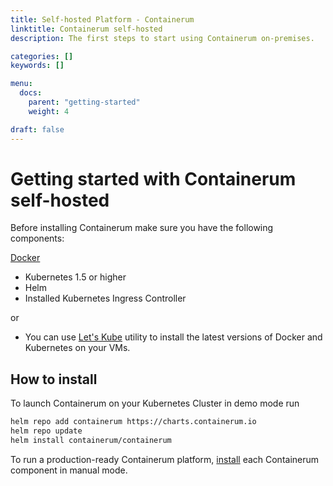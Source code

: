 ```yaml
---
title: Self-hosted Platform - Containerum
linktitle: Containerum self-hosted
description: The first steps to start using Containerum on-premises.

categories: []
keywords: []

menu:
  docs:
    parent: "getting-started"
    weight: 4

draft: false
---
```


# Getting started with Containerum self-hosted
Before installing Containerum make sure you have the following components:

[Docker](/kubernetes/prerequisites)
- Kubernetes 1.5 or higher
- Helm
- Installed Kubernetes Ingress Controller

or

- You can use [Let's Kube](https://github.com/containerum/letskube) utility to install the latest versions of Docker and Kubernetes on your VMs.

## How to install

To launch Containerum on your Kubernetes Cluster in demo mode run

```bash
helm repo add containerum https://charts.containerum.io
helm repo update
helm install containerum/containerum
```

To run a production-ready Containerum platform, [install](/platform/components) each Containerum component in manual mode.
